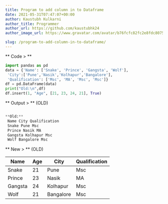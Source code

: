 ```yaml
---
title: Program to add column in to Dataframe
date: 2021-05-31T07:47:07+00:00
author: Kaustubh Kulkarni
author_title: Programmer
author_url: https://github.com/kaustubhk24
author_image_url: https://www.gravatar.com/avatar/b76fcfc82fc2e8fdc8075636f1735f61?s=200

slug: /program-to-add-column-in-to-dataframe/
---
```

** Code > **

```python title="file.vb"
import pandas as pd
data = {'Name': ['Snake', 'Prince', 'Gangsta', 'Wolf'],
 'City':['Pune','Nasik','Kolhapur','Bangalore'],
 'Qualification': ['Msc', 'MA', 'Msc', 'Msc']}
df = pd.DataFrame(data)
print("Old:\n",df)
df.insert(1, "Age", [21, 23, 24, 21], True)
```

** Output > ** (OLD)

```python title="Output"

**Old:**
 Name City Qualification
 Snake Pune Msc
 Prince Nasik MA
 Gangsta Kolhapur Msc
 Wolf Bangalore Msc
```
** New > ** (OLD)

|Name|Age|City|Qualification|
|--- |--- |--- |--- |
|Snake|21|Pune|Msc|
|Prince|23|Nasik|MA|
|Gangsta|24|Kolhapur|Msc|
|Wolf|21|Bangalore|Msc|